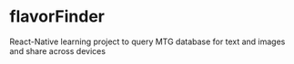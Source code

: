 # flavorFinder
React-Native learning project to query MTG database for text and images and share across devices
